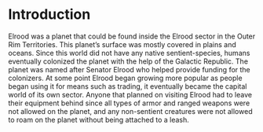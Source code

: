 # Introduction

Elrood was a planet that could be found inside the Elrood sector in the Outer Rim Territories.
This planet’s surface was mostly covered in plains and oceans.
Since this world did not have any native sentient-species, humans eventually colonized the planet with the help of the Galactic Republic.
The planet was named after Senator Elrood who helped provide funding for the colonizers.
At some point Elrood began growing more popular as people began using it for means such as trading, it eventually became the capital world of its own sector.
Anyone that planned on visiting Elrood had to leave their equipment behind since all types of armor and ranged weapons were not allowed on the planet, and any non-sentient creatures were not allowed to roam on the planet without being attached to a leash.
